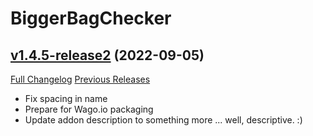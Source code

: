 # BiggerBagChecker

## [v1.4.5-release2](https://github.com/KyrosKrane/BiggerBagChecker/tree/v1.4.5-release2) (2022-09-05)
[Full Changelog](https://github.com/KyrosKrane/BiggerBagChecker/compare/v1.4.5-release...v1.4.5-release2) [Previous Releases](https://github.com/KyrosKrane/BiggerBagChecker/releases)

- Fix spacing in name  
- Prepare for Wago.io packaging  
- Update addon description to something more ... well, descriptive. :)  
